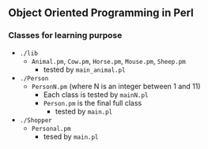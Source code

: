 ## Object Oriented Programming in Perl

### Classes for learning purpose
* `./lib`
  * `Animal.pm`, `Cow.pm`, `Horse.pm`, `Mouse.pm`, `Sheep.pm`
    * tested by `main_animal.pl`
* `./Person`
  * `PersonN.pm` (where N is an integer between 1 and 11)
    * Each class is tested by `mainN.pl`
    * `Person.pm` is the final full class
      * tested by `main.pl`
* `./Shopper`
  * `Personal.pm`
    * tesed by `main.pl`
